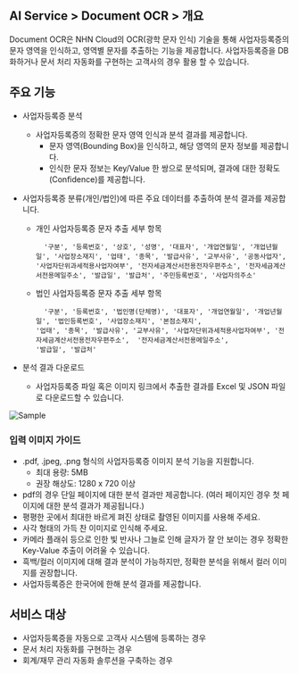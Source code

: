 ## AI Service > Document OCR > 개요

Document OCR은 NHN Cloud의 OCR(광학 문자 인식) 기술을 통해 사업자등록증의 문자 영역을 인식하고, 영역별 문자를 추출하는 기능을 제공합니다.
사업자등록증을 DB화하거나 문서 처리 자동화를 구현하는 고객사의 경우 활용 할 수 있습니다.

## 주요 기능

* 사업자등록증 분석
	* 사업자등록증의 정확한 문자 영역 인식과 분석 결과를 제공합니다. 
        * 문자 영역(Bounding Box)을 인식하고, 해당 영역의 문자 정보를 제공합니다.
        * 인식한 문자 정보는 Key/Value 한 쌍으로 분석되며, 결과에 대한 정확도(Confidence)를 제공합니다.   
		
* 사업자등록증 분류(개인/법인)에 따른 주요 데이터를 추출하여 분석 결과를 제공합니다.         

	* 개인 사업자등록증 문자 추출 세부 항목
	    ```
          '구분', '등록번호', '상호', '성명', '대표자', '개업연월일', '개업년월일', '사업장소재지', '업태', '종목', '발급사유', '교부사유', '공동사업자',
        '사업자단위과세적용사업자여부', '전자세금계산서전용전자우편주소', '전자세금계산서전용메일주소', '발급일', '발급처', '주민등록번호', '사업자의주소'
        ```
    * 법인 사업자등록증 문자 추출 세부 항목
        ```
          '구분', '등록번호', '법인명(단체명)', '대표자', '개업연월일', '개업년월일', '법인등록번호', '사업장소재지', '본점소재지', 
        '업태', '종목', '발급사유', '교부사유', '사업자단위과세적용사업자여부', '전자세금계산서전용전자우편주소',  '전자세금계산서전용메일주소', 
        '발급일', '발급처'
        ```
* 분석 결과 다운로드 
	* 사업자등록증 파일 혹은 이미지 링크에서 추출한 결과를 Excel 및 JSON 파일로 다운로드할 수 있습니다.
	
![Sample](http://static.toastoven.net/prod_document_ocr/business_sample.png)

### 입력 이미지 가이드
    
- .pdf, .jpeg, .png 형식의 사업자등록증 이미지 분석 기능을 지원합니다. 
    - 최대 용량: 5MB
    - 권장 해상도: 1280 x 720 이상
- pdf의 경우 단일 페이지에 대한 분석 결과만 제공합니다. (여러 페이지인 경우 첫 페이지에 대한 분석 결과가 제공됩니다.)
- 평평한 곳에서 최대한 바르게 펴진 상태로 촬영된 이미지를 사용해 주세요.
- 사각 형태의 가득 찬 이미지로 인식해 주세요.
- 카메라 플래쉬 등으로 인한 빛 반사나 그늘로 인해 글자가 잘 안 보이는 경우 정확한 Key-Value 추출이 어려울 수 있습니다.
- 흑백/컬러 이미지에 대해 결과 분석이 가능하지만, 정확한 분석을 위해서 컬러 이미지를 권장합니다.
- 사업자등록증은 한국어에 한해 분석 결과를 제공합니다.

## 서비스 대상
* 사업자등록증을 자동으로 고객사 시스템에 등록하는 경우
* 문서 처리 자동화를 구현하는 경우
* 회계/재무 관리 자동화 솔루션을 구축하는 경우